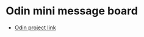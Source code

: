 # Odin mini message board

- [Odin project link](https://www.theodinproject.com/lessons/node-path-nodejs-mini-message-board)
